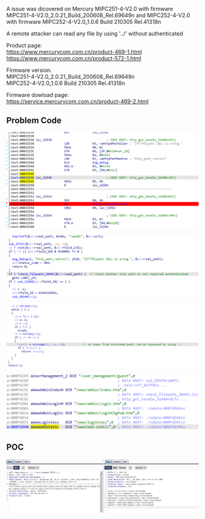 
A issue was dicovered on Mercury MIPC251-4-V2.0 with firmware MIPC251-4-V2.0_2.0.21_Build_200608_Rel.69649n and MIPC252-4-V2.0 with firmware MIPC252-4-V2.0_1.0.6 Build 210305 Rel.41318n  

A remote attacker can read any file by using '../' without authenticated  
 
Product page:   
https://www.mercurycom.com.cn/product-469-1.html   
https://www.mercurycom.com.cn/product-572-1.html   
  
Firmware version:   
MIPC251-4-V2.0_2.0.21_Build_200608_Rel.69649n    
MIPC252-4-V2.0_1.0.6 Build 210305 Rel.41318n   
   
Firmware dowload page:   
https://service.mercurycom.com.cn/product-469-2.html    

## Problem Code  

![](https://github.com/s0duku/issues/blob/main/Mercury/MIPC251-4-Directory-Traversal/MIPC251-4-Directory-Traversal-code0.png?raw=true)  

![](https://github.com/s0duku/issues/blob/main/Mercury/MIPC251-4-Directory-Traversal/MIPC251-4-Directory-Traversal-code1.png?raw=true)   

![](https://github.com/s0duku/issues/blob/main/Mercury/MIPC251-4-Directory-Traversal/MIPC251-4-Directory-Traversal-code2.png?raw=true)   

![](https://github.com/s0duku/issues/blob/main/Mercury/MIPC251-4-Directory-Traversal/MIPC251-4-Directory-Traversal-code3.png?raw=true)   


## POC  


![](https://github.com/s0duku/issues/blob/main/Mercury/MIPC251-4-Directory-Traversal/MIPC251-4-Directory-Traversal-poc.png?raw=true)


